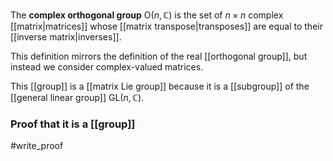 The **complex orthogonal group** $\text{O}(n,\mathbb C)$ is the set of $n\times n$ complex [[matrix|matrices]] whose [[matrix transpose|transposes]] are equal to their [[inverse matrix|inverses]]. 

This definition mirrors the definition of the real [[orthogonal group]], but instead we consider complex-valued matrices.

This [[group]] is a [[matrix Lie group]] because it is a [[subgroup]] of the [[general linear group]] $\text{GL}(n,\mathbb C)$.

### Proof that it is a [[group]]
#write_proof 

